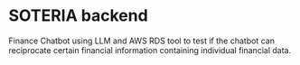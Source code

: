 # SOTERIA backend
Finance Chatbot using LLM and AWS RDS tool to test if the chatbot can reciprocate certain financial information containing individual financial data.
